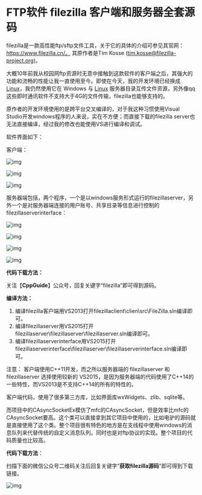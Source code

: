 # FTP软件 filezilla 客户端和服务器全套源码

filezilla是一款高性能ftp/sftp文件工具，关于它的具体的介绍可参见其官网：https://www.filezilla.cn/。 其原作者是Tim Kosse (tim.kosse@filezilla-project.org)。

大概10年前我从校园网ftp资源时无意中接触到这款软件的客户端之后，其强大的功能和流畅的性能让我一直使用至今。即使在今天，我的开发环境已经换成[Linux](http://lib.csdn.net/base/linux)，我仍然使用它在 Windows 与 [Linux](http://lib.csdn.net/base/linux) 服务器目录互传文件资源，另外像qq这些即时通讯软件不支持大于4G的文件传输，filezilla也能够支持的。

 

原作者的开发环境使用的是跨平台交叉编译的，对于我这种习惯使用Visual Studio开发windows程序的人来说，实在不方便；而直接下载的filezilla server也无法直接编译，经过我的修改也能使用VS进行编译和调试。

软件界面如下：

客户端：

![img](imgs/Center.png)

![img](imgs/123.png)

![img](imgs/456.png)

 

服务器端包括，两个程序，一个是以windows服务形式运行的filezillaserver，另外一个是对服务器端连接的用户账号、共享目录等信息进行控制的filezillaserverinterface：

![img](imgs/789.png)

![img](imgs/12344.png)

![img](imgs/888.png)

![img](imgs/6677.png)

**代码下载方法：**

关注【**CppGuide**】公众号，回复关键字“filezilla”即可得到源码。

 
**编译方法：** 

1. 编译filezilla客户端用VS2013打开filezillaclient\clien\src\FileZilla.sln编译即可。
2. 编译filezillaserver用VS2015打开filezillaserver\filezillaserver\filezillaserver.sln编译即可。
3. 编译filezillaserverinterface用VS2015打开filezillaserverinterface\filezillaserver\filezillaserverinterface.sln编译即可。

 

注意： 客户端使用C++11开发，而之所以服务器端的 filezillaserver 和 filezillaserver 选择使用较新的 VS2015，是因为服务器端的代码使用了C++14的一些特性，而VS2013是不支持C++14的所有的特性的。

客户端代码，使用了很多第三方库，比如界面库wxWidgets、zlib、sqlite等。

而项目中的CAsyncSocketEx模仿了mfc的CAsyncSocket，但是效率比mfc的CAsyncSocket要高。这个类可以直接拿到其它项目中使用的，比如电驴的源码就是直接使用了这个类。整个项目很有特色的地方是在支线程中使用windows的消息队列来代替传统的自定义消息队列。同时也是对ftp协议的实现。整个项目的代码质量也比较高。

**代码下载方法**：

扫描下面的微信公众号二维码关注后回复关键字“**获取filezilla源码**”即可得到下载链接。

![img](imgs/wechat.jpg)
